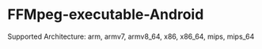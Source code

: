 # FFMpeg-executable-Android
Supported Architecture: arm, armv7, armv8_64, x86, x86_64, mips, mips_64
